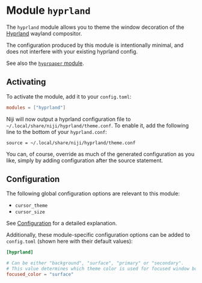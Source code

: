 # Module `hyprland`

The `hyprland` module allows you to theme the window decoration of the
[Hyprland](https://github.com/hyprwm/Hyprland) wayland compositor.

The configuration produced by this module is intentionally minimal, and does not interfere
with your existing hyprland config.

See also the [`hyprpaper` module](./hyprpaper.md).

## Activating

To activate the module, add it to your `config.toml`:

```toml
modules = ["hyprland"]
```

Niji will now output a hyprland configuration file to `~/.local/share/niji/hyprland/theme.conf`.
To enable it, add the following line to the bottom of your `hyprland.conf`:

```
source = ~/.local/share/niji/hyprland/theme.conf
```

You can, of course, override as much of the generated configuration as you like, simply
by adding configuration after the source statement.

## Configuration

The following global configuration options are relevant to this module:

- `cursor_theme`
- `cursor_size`

See [Configuration](../configuration.md) for a detailed explanation.

Additionally, these module-specific configuration options can be added to `config.toml` (shown
here with their default values):

```toml
[hyprland]

# Can be either "background", "surface", "primary" or "secondary".
# This value determines which theme color is used for focused window borders.
focused_color = "surface"
```
